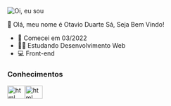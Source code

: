 ![Oi, eu sou](https://user-images.githubusercontent.com/103964345/200721738-b0892026-a586-4d40-a2a0-2c389a3e7258.gif)


👋 Olá, meu nome é Otavio Duarte Sá, Seja Bem Vindo!


*  📅 Comecei em 03/2022
*  👨‍💻 Estudando Desenvolvimento Web
*  💻 Front-end

### Conhecimentos
<div style="display:flex;">
<img align="center" alt="html" height="30" width="40" src="https://cdn.jsdelivr.net/gh/devicons/devicon/icons/html5/html5-original.svg"/>
<img align="center" alt="html" height="30" width="40" src="https://www.svgrepo.com/show/303206/javascript-logo.svg"/>
</div>  

